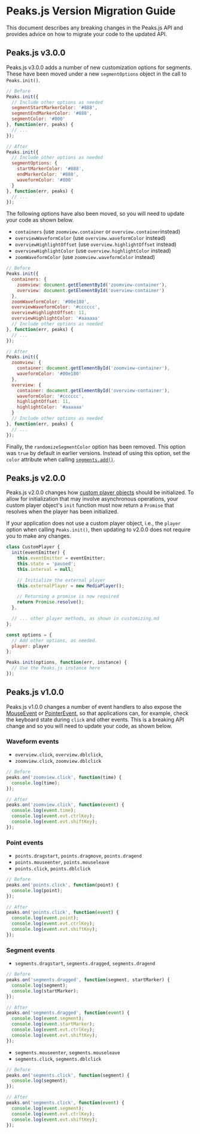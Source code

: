 # Peaks.js Version Migration Guide

This document describes any breaking changes in the Peaks.js API and provides advice on how to migrate your code to the updated API.

## Peaks.js v3.0.0

Peaks.js v3.0.0 adds a number of new customization options for segments. These have been moved under a new `segmentOptions` object in the call to `Peaks.init()`.

```js
// Before
Peaks.init({
  // Include other options as needed
  segmentStartMarkerColor: '#888',
  segmentEndMarkerColor: '#888',
  segmentColor: '#800'
}, function(err, peaks) {
  // ...
});

// After
Peaks.init({
  // Include other options as needed
  segmentOptions: {
    startMarkerColor: '#888',
    endMarkerColor: '#888',
    waveformColor: '#800'
  }
}, function(err, peaks) {
  // ...
});
```

The following options have also been moved, so you will need to update your code as shown below.

- `containers` (use `zoomview.container` or `overview.container`instead)
- `overviewWaveformColor` (use `overview.waveformColor` instead)
- `overviewHighlightOffset` (use `overview.highlightOffset` instead)
- `overviewHighlightColor` (use `overview.highlightColor` instead)
- `zoomWaveformColor` (use `zoomview.waveformColor` instead)

```js
// Before
Peaks.init({
  containers: {
    zoomview: document.getElementById('zoomview-container'),
    overview: document.getElementById('overview-container')
  },
  zoomWaveformColor: '#00e180',
  overviewWaveformColor: '#cccccc',
  overviewHighlightOffset: 11,
  overviewHighlightColor: '#aaaaaa'
  // Include other options as needed
}, function(err, peaks) {
  // ...
});

// After
Peaks.init({
  zoomview: {
    container: document.getElementById('zoomview-container'),
    waveformColor: '#00e180'
  },
  overview: {
    container: document.getElementById('overview-container'),
    waveformColor: '#cccccc',
    highlightOffset: 11,
    highlightColor: '#aaaaaa'
  }
  // Include other options as needed
}, function(err, peaks) {
  // ...
});
```

Finally, the `randomizeSegmentColor` option has been removed. This option was `true` by default in earlier versions. Instead of using this option, set the `color` attribute when calling [`segments.add()`](https://github.com/bbc/peaks.js#instancesegmentsaddsegment).

## Peaks.js v2.0.0

Peaks.js v2.0.0 changes how [custom player objects](../customizing.md#media-playback) should be initialized. To allow for initialization that may involve asynchronous operations, your custom player object's `init` function must now return a `Promise` that resolves when the player has been initialized.

If your application does not use a custom player object, i.e., the `player` option when calling `Peaks.init()`, then updating to v2.0.0 does not require you to make any changes.

```js
class CustomPlayer {
  init(eventEmitter) {
    this.eventEmitter = eventEmitter;
    this.state = 'paused';
    this.interval = null;

    // Initialize the external player
    this.externalPlayer = new MediaPlayer();

    // Returning a promise is now required
    return Promise.resolve();
  },

  // ... other player methods, as shown in customizing.md
};

const options = {
  // Add other options, as needed.
  player: player
};

Peaks.init(options, function(err, instance) {
  // Use the Peaks.js instance here
});
```

## Peaks.js v1.0.0

Peaks.js v1.0.0 changes a number of event handlers to also expose the [MouseEvent](https://developer.mozilla.org/en-US/docs/Web/API/MouseEvent) or [PointerEvent](https://developer.mozilla.org/en-US/docs/Web/API/PointerEvent), so that applications can, for example, check the keyboard state during `click` and other events. This is a breaking API change and so you will need to update your code, as shown below.

### Waveform events

- `overview.click`, `overview.dblclick`,
- `zoomview.click`, `zoomview.dblclick`

```js
// Before
peaks.on('zoomview.click', function(time) {
  console.log(time);
});

// After
peaks.on('zoomview.click', function(event) {
  console.log(event.time);
  console.log(event.evt.ctrlKey);
  console.log(event.evt.shiftKey);
});
```

### Point events

- `points.dragstart`, `points.dragmove`, `points.dragend`
- `points.mouseenter`, `points.mouseleave`
- `points.click`, `points.dblclick`

```js
// Before
peaks.on('points.click', function(point) {
  console.log(point);
});

// After
peaks.on('points.click', function(event) {
  console.log(event.point);
  console.log(event.evt.ctrlKey);
  console.log(event.evt.shiftKey);
});
```

### Segment events

- `segments.dragstart`, `segments.dragged`, `segments.dragend`

```js
// Before
peaks.on('segments.dragged', function(segment, startMarker) {
  console.log(segment);
  console.log(startMarker);
});

// After
peaks.on('segments.dragged', function(event) {
  console.log(event.segment);
  console.log(event.startMarker);
  console.log(event.evt.ctrlKey);
  console.log(event.evt.shiftKey);
});
```

- `segments.mouseenter`, `segments.mouseleave`
- `segments.click`, `segments.dblclick`

```js
// Before
peaks.on('segments.click', function(segment) {
  console.log(segment);
});

// After
peaks.on('segments.click', function(event) {
  console.log(event.segment);
  console.log(event.evt.ctrlKey);
  console.log(event.evt.shiftKey);
});
```
